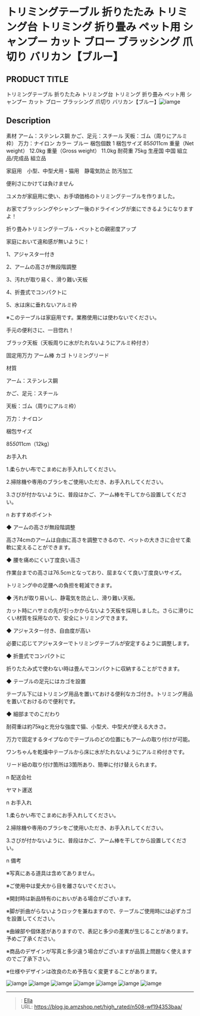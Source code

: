 # トリミングテーブル 折りたたみ トリミング台 トリミング 折り畳み ペット用 シャンプー カット ブロー ブラッシング 爪切り バリカン【ブルー】


## PRODUCT TITLE 

トリミングテーブル 折りたたみ トリミング台 トリミング 折り畳み ペット用 シャンプー カット ブロー ブラッシング 爪切り バリカン【ブルー】![iamge](https://b2bfiles1.gigab2b.cn/image/wkseller/304/WF194353BAA/20200525_04eaddaf65f5be3bd2c64a2da3d7cec8.JPG)

## Description

素材	アーム：ステンレス鋼
かご、足元：スチール
天板：ゴム（周りにアルミ枠）
万力：ナイロン
カラー	ブルー
梱包個数	1
梱包サイズ	85*50*11cm
重量（Net weight）	12.0kg
重量（Gross weight）	11.0kg
耐荷重	75kg
生産国	中国
組立品/完成品	組立品




家庭用　小型、中型犬用・猫用　静電気防止 防汚加工

便利さにかけては負けません

ユメカが家庭用に使い、お手頃価格のトリミングテーブルを作りました。

お家でブラッシングやシャンプー後のドライイングが楽にできるようになりますよ！

折り畳みトリミングテーブル・ペットとの親密度アップ

家庭において違和感が無いように！

1、アジャスター付き

2、アームの高さが無段階調整

3、汚れが取り易く、滑り難い天板

4、折畳式でコンパクトに

5、水は床に垂れないアルミ枠

※このテーブルは家庭用です。業務使用には使わないでください。

手元の便利さに、一目惚れ！

ブラック天板（天板周りに水がたれないようにアルミ枠付き）

固定用万力 アーム棒 カゴ トリミングリード



材質

アーム：ステンレス鋼

かご、足元：スチール

天板：ゴム（周りにアルミ枠）

万力：ナイロン

梱包サイズ

85*50*11cm（12kg）



お手入れ

1.柔らかい布でこまめにお手入れしてください。

2.掃除機や専用のブラシをご使用いただき、お手入れしてください。


3.さびが付かないように、普段はかご、アーム棒を干してから設置してください。





n おすすめポイント

◆ アームの高さが無段階調整

高さ74cmのアームは自由に高さを調整できるので、ペットの大きさに合せて柔軟に変えることができます。

◆ 腰を痛めにくい丁度良い高さ

作業台までの高さは76.5cmとなっており、屈まなくて良い丁度良いサイズ。

トリミング中の足腰への負担を軽減できます。

◆ 汚れが取り易いし、静電気を防止し、滑り難い天板。

カット時にハサミの先が引っかからないよう天板を採用しました。さらに滑りにくい材質を採用なので、安全にトリミングできます。

◆ アジャスター付き、自由度が高い

必要に応じてアジャスターでトリミングテーブルが安定するように調整します。

◆ 折畳式でコンパクトに

折りたたみ式で使わない時は畳んでコンパクトに収納することができます。

◆ テーブルの足元にはカゴを設置

テーブル下にはトリミング用品を置いておける便利なカゴ付き。トリミング用品を置いておけるので便利です。

◆ 細部までのこだわり

耐荷重は約75kgと充分な強度で猫、小型犬、中型犬が使える大きさ。

万力で固定するタイプなのでテーブルのどの位置にもアームの取り付けが可能。

ワンちゃんを乾燥中テーブルから床に水がたれないようにアルミ枠付きです。

リード紐の取り付け箇所は3箇所あり、簡単に付け替えられます。



n  配送会社

ヤマト運送



n お手入れ

1.柔らかい布でこまめにお手入れしてください。

2.掃除機や専用のブラシをご使用いただき、お手入れしてください。

3.さびが付かないように、普段はかご、アーム棒を干してから設置してください。



n 備考

※写真にある道具は含めてありません。

※ご使用中は愛犬から目を離さないでください。

※開封時は新品特有のにおいがある場合がございます。

※脚が折曲がらないようロックを兼ねますので、テーブルご使用時には必ずカゴを設置してください。

※曲線部や個体差がありますので、表記と多少の差異が生じることがあります。予めご了承ください。

※商品のデザインが写真と多少違う場合がございますが品質上問題なく使えますのでご了承下さい。

※仕様やデザインは改良のため予告なく変更することがあります。









![iamge](https://b2bfiles1.gigab2b.cn/image/wkseller/304/WF194353BAA/20200525_ac67dc9b336ed2db0be7486e080a2269.JPG)
![iamge](https://b2bfiles1.gigab2b.cn/image/wkseller/304/WF194353BAA/20200525_ba95c897e845fb7656a685869c6e45f6.JPG)
![iamge](https://b2bfiles1.gigab2b.cn/image/wkseller/304/WF194353BAA/20200525_5f33b9491fc58ed312aea9cb8b54aabe.jpg)
![iamge](https://b2bfiles1.gigab2b.cn/image/wkseller/304/WF194353BAA/20200525_e59edca5e330420d81108af18b4a099a.jpg)
![iamge](https://b2bfiles1.gigab2b.cn/image/wkseller/304/WF194353BAA/20200525_7c0d99897c7a2a3da3a3da456571493e.jpg)
![iamge](https://b2bfiles1.gigab2b.cn/image/wkseller/304/WF194353BAA/20200525_b9a297e65cdf1e5a99b67677d7eb4800.jpg)
![iamge](https://b2bfiles1.gigab2b.cn/image/wkseller/304/WF194353BAA/20200525_349dc03673650c8b797985447bea3717.JPG)


---

> : [Ella](https://blog.jp.amzshop.net/)  
> URL: https://blog.jp.amzshop.net/high_rated/n508-wf194353baa/  


